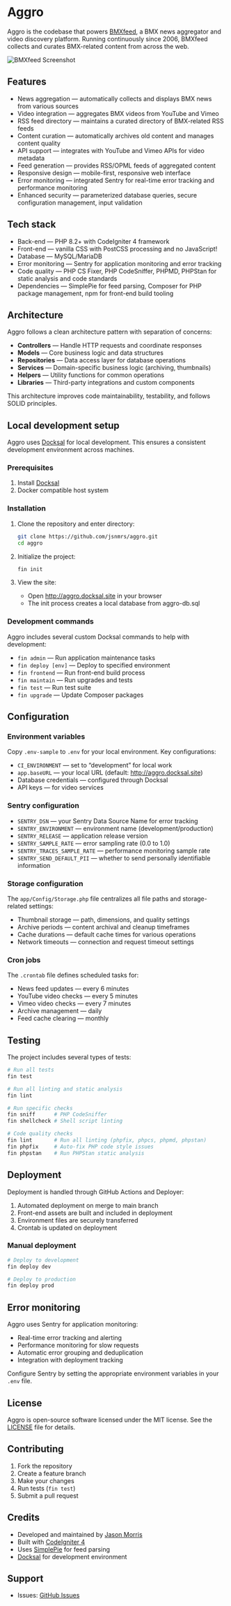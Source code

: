 # Aggro

Aggro is the codebase that powers [BMXfeed](https://bmxfeed.com), a BMX news aggregator and video discovery platform. Running continuously since 2006, BMXfeed collects and curates BMX-related content from across the web.

![BMXfeed Screenshot](https://user-images.githubusercontent.com/1215760/98826155-4a15c100-242d-11eb-81fa-cdbe68a3e872.jpg)

## Features

- News aggregation — automatically collects and displays BMX news from various sources
- Video integration — aggregates BMX videos from YouTube and Vimeo
- RSS feed directory — maintains a curated directory of BMX-related RSS feeds
- Content curation — automatically archives old content and manages content quality
- API support — integrates with YouTube and Vimeo APIs for video metadata
- Feed generation — provides RSS/OPML feeds of aggregated content
- Responsive design — mobile-first, responsive web interface
- Error monitoring — integrated Sentry for real-time error tracking and performance monitoring
- Enhanced security — parameterized database queries, secure configuration management, input validation

## Tech stack

- Back-end — PHP 8.2+ with CodeIgniter 4 framework
- Front-end — vanilla CSS with PostCSS processing and no JavaScript!
- Database — MySQL/MariaDB
- Error monitoring — Sentry for application monitoring and error tracking
- Code quality — PHP CS Fixer, PHP CodeSniffer, PHPMD, PHPStan for static analysis and code standards
- Dependencies — SimplePie for feed parsing, Composer for PHP package management, npm for front-end build tooling

## Architecture

Aggro follows a clean architecture pattern with separation of concerns:

- **Controllers** — Handle HTTP requests and coordinate responses
- **Models** — Core business logic and data structures  
- **Repositories** — Data access layer for database operations
- **Services** — Domain-specific business logic (archiving, thumbnails)
- **Helpers** — Utility functions for common operations
- **Libraries** — Third-party integrations and custom components

This architecture improves code maintainability, testability, and follows SOLID principles.

## Local development setup

Aggro uses [Docksal](https://docksal.io) for local development. This ensures a consistent development environment across machines.

### Prerequisites

1. Install [Docksal](https://docksal.io/installation)
2. Docker compatible host system

### Installation

1. Clone the repository and enter directory:
   ```bash
   git clone https://github.com/jsnmrs/aggro.git
   cd aggro
   ```

2. Initialize the project:
   ```bash
   fin init
   ```

3. View the site:
   - Open http://aggro.docksal.site in your browser
   - The init process creates a local database from aggro-db.sql

### Development commands

Aggro includes several custom Docksal commands to help with development:

- `fin admin` — Run application maintenance tasks
- `fin deploy [env]` — Deploy to specified environment
- `fin frontend` — Run front-end build process
- `fin maintain` — Run upgrades and tests
- `fin test` — Run test suite
- `fin upgrade` — Update Composer packages

## Configuration

### Environment variables

Copy `.env-sample` to `.env` for your local environment. Key configurations:

- `CI_ENVIRONMENT` — set to “development” for local work
- `app.baseURL` — your local URL (default: http://aggro.docksal.site)
- Database credentials — configured through Docksal
- API keys — for video services

### Sentry configuration

- `SENTRY_DSN` — your Sentry Data Source Name for error tracking
- `SENTRY_ENVIRONMENT` — environment name (development/production)
- `SENTRY_RELEASE` — application release version
- `SENTRY_SAMPLE_RATE` — error sampling rate (0.0 to 1.0)
- `SENTRY_TRACES_SAMPLE_RATE` — performance monitoring sample rate
- `SENTRY_SEND_DEFAULT_PII` — whether to send personally identifiable information

### Storage configuration

The `app/Config/Storage.php` file centralizes all file paths and storage-related settings:

- Thumbnail storage — path, dimensions, and quality settings
- Archive periods — content archival and cleanup timeframes
- Cache durations — default cache times for various operations
- Network timeouts — connection and request timeout settings

### Cron jobs

The `.crontab` file defines scheduled tasks for:

- News feed updates — every 6 minutes
- YouTube video checks — every 5 minutes
- Vimeo video checks — every 7 minutes
- Archive management — daily
- Feed cache clearing — monthly

## Testing

The project includes several types of tests:

```bash
# Run all tests
fin test

# Run all linting and static analysis
fin lint

# Run specific checks
fin sniff      # PHP CodeSniffer
fin shellcheck # Shell script linting

# Code quality checks
fin lint       # Run all linting (phpfix, phpcs, phpmd, phpstan)
fin phpfix     # Auto-fix PHP code style issues
fin phpstan    # Run PHPStan static analysis
```

## Deployment

Deployment is handled through GitHub Actions and Deployer:

1. Automated deployment on merge to main branch
2. Front-end assets are built and included in deployment
3. Environment files are securely transferred
4. Crontab is updated on deployment

### Manual deployment

```bash
# Deploy to development
fin deploy dev

# Deploy to production
fin deploy prod
```

## Error monitoring

Aggro uses Sentry for application monitoring:

- Real-time error tracking and alerting
- Performance monitoring for slow requests
- Automatic error grouping and deduplication
- Integration with deployment tracking

Configure Sentry by setting the appropriate environment variables in your `.env` file.

## License

Aggro is open-source software licensed under the MIT license. See the [LICENSE](LICENSE) file for details.

## Contributing

1. Fork the repository
2. Create a feature branch
3. Make your changes
4. Run tests (`fin test`)
5. Submit a pull request

## Credits

- Developed and maintained by [Jason Morris](https://jasonmorris.com)
- Built with [CodeIgniter 4](https://github.com/codeigniter4/CodeIgniter4)
- Uses [SimplePie](https://github.com/simplepie/simplepie) for feed parsing
- [Docksal](https://docksal.io) for development environment

## Support

- Issues: [GitHub Issues](https://github.com/jsnmrs/aggro/issues)
